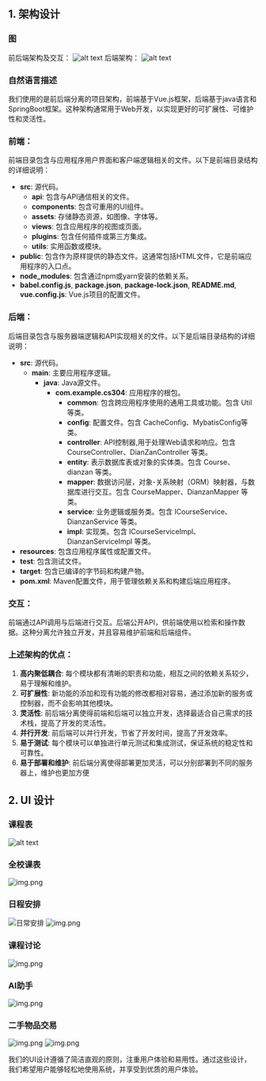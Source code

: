 ## 1. 架构设计

### 图
前后端架构及交互：
![alt text](snapshots/image1.png)
后端架构：
![alt text](snapshots/image2.png)
### 自然语言描述
我们使用的是前后端分离的项目架构，前端基于Vue.js框架，后端基于java语言和SpringBoot框架。这种架构通常用于Web开发，以实现更好的可扩展性、可维护性和灵活性。

### 前端：
前端目录包含与应用程序用户界面和客户端逻辑相关的文件。以下是前端目录结构的详细说明：

- **src**: 源代码。
  - **api**: 包含与API通信相关的文件。
  - **components**: 包含可重用的UI组件。
  - **assets**: 存储静态资源，如图像、字体等。
  - **views**: 包含应用程序的视图或页面。
  - **plugins**: 包含任何插件或第三方集成。
  - **utils**: 实用函数或模块。
- **public**: 包含作为原样提供的静态文件。这通常包括HTML文件，它是前端应用程序的入口点。
- **node_modules**: 包含通过npm或yarn安装的依赖关系。
- **babel.config.js**, **package.json**, **package-lock.json**, **README.md**, **vue.config.js**: Vue.js项目的配置文件。

### 后端：
后端目录包含与服务器端逻辑和API实现相关的文件。以下是后端目录结构的详细说明：

- **src**: 源代码。
  - **main**: 主要应用程序逻辑。
    - **java**: Java源文件。
      - **com.example.cs304**: 应用程序的根包。
        - **common**: 包含跨应用程序使用的通用工具或功能。包含 Util 等类。
        - **config**: 配置文件。包含 CacheConfig、MybatisConfig等类。
        - **controller**: API控制器,用于处理Web请求和响应。包含 CourseController、DianZanController 等类。
        - **entity**: 表示数据库表或对象的实体类。包含 Course、dianzan 等类。
        - **mapper**: 数据访问层，对象-关系映射（ORM）映射器，与数据库进行交互。包含 CourseMapper、DianzanMapper 等类。
        - **service**: 业务逻辑或服务类。包含 ICourseService、DianzanService 等类。
        - **impl**: 实现类。包含  ICourseServiceImpl、DianzanServiceImpl 等类。
- **resources**: 包含应用程序属性或配置文件。
- **test**: 包含测试文件。
- **target**: 包含已编译的字节码和构建产物。
- **pom.xml**: Maven配置文件，用于管理依赖关系和构建后端应用程序。

### 交互：
前端通过API调用与后端进行交互。后端公开API，供前端使用以检索和操作数据。这种分离允许独立开发，并且容易维护前端和后端组件。

<!-- AI-generated-content -->
<!-- tool: ChatGPT -->
<!-- version: 3.5 -->
<!-- usage: I used the prompt "前后端分离架构的优点", and -->
<!-- directly copy the code from its response -->

### 上述架构的优点：
1. **高内聚低耦合**: 每个模块都有清晰的职责和功能，相互之间的依赖关系较少，易于理解和维护。
2. **可扩展性**: 新功能的添加和现有功能的修改都相对容易，通过添加新的服务或控制器，而不会影响其他模块。
3. **灵活性**: 前后端分离使得前端和后端可以独立开发，选择最适合自己需求的技术栈，提高了开发的灵活性。
4. **并行开发**: 前后端可以并行开发，节省了开发时间，提高了开发效率。
5. **易于测试**: 每个模块可以单独进行单元测试和集成测试，保证系统的稳定性和可靠性。
6. **易于部署和维护**: 前后端分离使得部署更加灵活，可以分别部署到不同的服务器上，维护也更加方便


## 2. UI 设计

### 课程表
![alt text](snapshots/image.png)
### 全校课表
![img.png](snapshots/img.png)
### 日程安排
![日常安排](snapshots/日常安排.jpg)
![img.png](snapshots/img2.png)
### 课程讨论
![img.png](snapshots/img1.png)
### AI助手
![img.png](snapshots/img4.png)
### 二手物品交易
![img.png](snapshots/img5.png)
![img.png](snapshots/img6.png)

我们的UI设计遵循了简洁直观的原则，注重用户体验和易用性。通过这些设计，我们希望用户能够轻松地使用系统，并享受到优质的用户体验。
